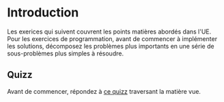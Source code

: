 # Introduction

Les exerices qui suivent couvrent les points matières abordés dans l'UE.  
Pour les exercices de programmation, avant de commencer à implémenter les solutions, décomposez les problèmes plus importants en une série de sous-problèmes plus simples à résoudre.

## Quizz

Avant de commencer, répondez à [ce quizz](https://goo.gl/forms/pghYMy65NJXo5mFu1) traversant la matière vue. 
